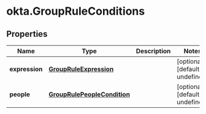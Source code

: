 # okta.GroupRuleConditions

## Properties

Name | Type | Description | Notes
------------ | ------------- | ------------- | -------------
**expression** | [**GroupRuleExpression**](GroupRuleExpression.md) |  | [optional] [default to undefined]
**people** | [**GroupRulePeopleCondition**](GroupRulePeopleCondition.md) |  | [optional] [default to undefined]


